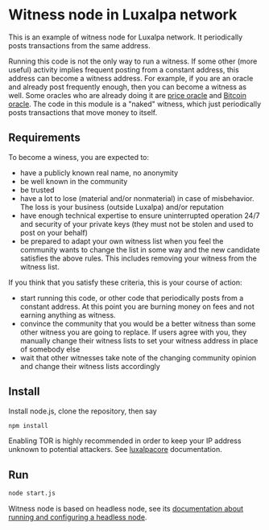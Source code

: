 # Witness node in Luxalpa network

This is an example of witness node for Luxalpa network.  It periodically posts transactions from the same address.

Running this code is not the only way to run a witness.  If some other (more useful) activity implies frequent posting from a constant address, this address can become a witness address.  For example, if you are an oracle and already post frequently enough, then you can become a witness as well.  Some oracles who are already doing it are [price oracle](../../../luxalpa-data-feed) and [Bitcoin oracle](../../../btc-oracle).  The code in this module is a "naked" witness, which just periodically posts transactions that move money to itself.

## Requirements

To become a winess, you are expected to:

* have a publicly known real name, no anonymity
* be well known in the community
* be trusted
* have a lot to lose (material and/or nonmaterial) in case of misbehavior.  The loss is your business (outside Luxalpa) and/or reputation
* have enough technical expertise to ensure uninterrupted operation 24/7 and security of your private keys (they must not be stolen and used to post on your behalf)
* be prepared to adapt your own witness list when you feel the community wants to change the list in some way and the new candidate satisfies the above rules.  This includes removing your witness from the witness list.

If you think that you satisfy these criteria, this is your course of action:
* start running this code, or other code that periodically posts from a constant address.  At this point you are burning money on fees and not earning anything as witness.
* convince the community that you would be a better witness than some other witness you are going to replace.  If users agree with you, they manually change their witness lists to set your witness address in place of somebody else
* wait that other witnesses take note of the changing community opinion and change their witness lists accordingly

## Install

Install node.js, clone the repository, then say
```sh
npm install
```
Enabling TOR is highly recommended in order to keep your IP address unknown to potential attackers.  See [luxalpacore](../../../luxalpacore) documentation.

## Run
```sh
node start.js
```
Witness node is based on headless node, see its [documentation about running and configuring a headless node](../../../luxalpa-headless).
